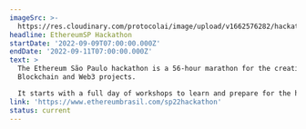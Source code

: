 ```yaml
---
imageSrc: >-
  https://res.cloudinary.com/protocolai/image/upload/v1662576282/hackathons/ethereumsp_640_hd9sq4.png
headline: EthereumSP Hackathon
startDate: '2022-09-09T07:00:00.000Z'
endDate: '2022-09-11T07:00:00.000Z'
text: >
  The Ethereum São Paulo hackathon is a 56-hour marathon for the creation of
  Blockchain and Web3 projects.

  It starts with a full day of workshops to learn and prepare for the hackathon!
link: 'https://www.ethereumbrasil.com/sp22hackathon'
status: current
---
```


